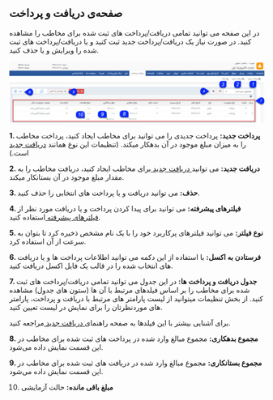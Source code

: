 ﻿##  صفحه‌ی دریافت و پرداخت 

در این صفحه می توانید تمامی دریافت/پرداخت های ثبت شده برای مخاطب را مشاهده کنید. در صورت نیاز یک دریافت/پرداخت جدید ثبت کنید و یا دریافت/پرداخت های ثبت شده را ویرایش و یا حذف کنید.

![](ReceiptPayment.jpg)

**1. پرداخت جدید:** پرداخت جدیدی را می توانید برای مخاطب ایجاد کنید، پرداخت مخاطب را به میزان مبلغ موجود در آن بدهکار میکند. (تنظیمات این نوع همانند [دریافت جدید](https://github.com/1stco/PayamGostarDocs/blob/master/help%202.5.4/Integrated-bank/Database/Records/Get%20new/Get%20new.md) است.)

**2. دریافت جدید:** می توانید[ دریافت جدید ](https://github.com/1stco/PayamGostarDocs/blob/master/help%202.5.4/Integrated-bank/Database/Records/Get%20new/Get%20new.md) برای مخاطب ایجاد کنید، دریافت مخاطب را به مقدار مبلغ موجود در آن بستانکار میکند.

**3. حذف:** می توانید دریافت و یا پرداخت های انتخابی را حذف کنید.

**4. فیلترهای پیشرفته:** می توانید برای پیدا کردن پرداخت و یا دریافت مورد نظر از[ فیلترهای پیشرفته ](https://github.com/1stco/PayamGostarDocs/blob/master/help%202.5.4/Customer-relationship-management/Advanced-filter/Advanced-filter.md)استفاده کنید.

**5. نوع فیلتر:** می توانید فیلترهای پرکاربرد خود را با یک نام مشخص ذخیره کرد تا بتوان به سرعت از آن استفاده کرد.

**6. فرستادن به اکسل:** با استفاده از این دکمه می توانید اطلاعات پرداخت ها و یا دریافت های انتخاب شده را در قالب یک فایل اکسل دریافت کنید.

**7. جدول دریافت و پرداخت ها:** در این جدول می توانید تمامی دریافت/پرداخت های ثبت شده برای مخاطب را بر اساس فیلدهای مرتبط با آن ها (ستون های جدول) مشاهده کنید. از بخش تنظیمات میتوانید از لیست پارامتر های مرتبط با دریافت و پرداخت، پارامتر های موردنظرتان را برای نمایش در لیست تعیین کنید.

برای آشنایی بیشتر با این فیلدها به صفحه راهنمای[ دریافت جدید ](https://github.com/1stco/PayamGostarDocs/blob/master/help%202.5.4/Integrated-bank/Database/Records/Get%20new/Get%20new.md)مراجعه کنید.

**8. مجموع بدهکاری:** مجموع مبالغ وارد شده در پرداخت های ثبت شده برای مخاطب در این قسمت نمایش داده می‌شود.

**9. مجموع بستانکاری:** مجموع مبالغ وارد شده در دریافت های ثبت شده برای مخاطب در این قسمت نمایش داده می‌شود.

10. **مبلغ باقی مانده:** حالت آزمایشی

